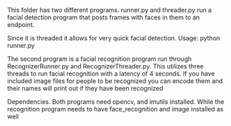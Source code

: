 This folder has two different programs. runner.py and threader.py run a 
facial detection program that posts frames with faces in them to an endpoint.

Since it is threaded it allows for very quick facial detection.
Usage: python runner.py

The second program is a facial recognition program run through 
RecognizerRunner.py and RecognizerThreader.py. This utilizes three threads 
to run facial recognition with a latency of 4 seconds. If you have included 
image files for people to be recognized you can encode them and their 
names will print out if they have been recognized

Dependencies. Both programs need opencv, and imutils installed. While the 
recognition program needs to have face_recognition and image installed as well
